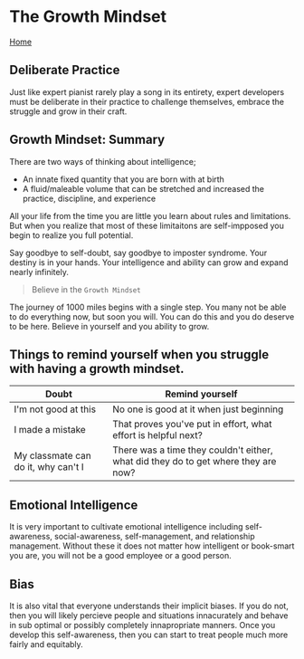 # **The Growth Mindset**

[Home](../index.md)

## Deliberate Practice

Just like expert pianist rarely play a song in its entirety, expert developers must be deliberate in their practice to challenge themselves, embrace the struggle and grow in their craft.

## Growth Mindset: Summary

There are two ways of thinking about intelligence;

- An innate fixed quantity that you are born with at birth
- A fluid/maleable volume that can be stretched and increased the practice, discipline, and experience

All your life from the time you are little you learn about rules and limitations. But when you realize that most of these limitaitons are self-impposed you begin to realize you full potential.

Say goodbye to self-doubt, say goodbye to imposter syndrome. Your destiny is in your hands. Your intelligence and ability can grow and expand nearly infinitely.  

> Believe in the `Growth Mindset`  

The journey of 1000 miles begins with a single step. You many not be able to do everything now, but soon you will. You can do this and you do deserve to be here. Believe in yourself and you ability to grow.

## **Things to remind yourself when you struggle with having a growth mindset.**

| Doubt | Remind yourself |
| ----- | --------------- |
| I'm not good at this | No one is good at it when just beginning |
| I made a mistake | That proves you've put in effort, what effort is helpful next? |
| My classmate can do it, why can't I | There was a time they couldn't either, what did they do to get where they are now? |

## Emotional Intelligence

It is very important to cultivate emotional intelligence including self-awareness, social-awareness, self-management, and relationship management. Without these it does not matter how intelligent or book-smart you are, you will not be a good employee or a good person.

## Bias

It is also vital that everyone understands their implicit biases. If you do not, then you will likely percieve people and situations innacurately and behave in sub optimal or possibly completely innapropriate manners. Once you develop this self-awareness, then you can start to treat people much more fairly and equitably.
